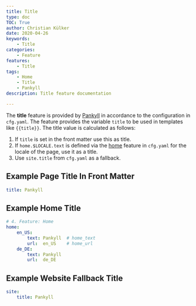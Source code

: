 ```yaml
---
title: Title
type: doc
TOC: True
author: Christian Külker
date: 2020-04-26
keywords:
    - Title
categories:
    - Feature
features:
    - Title
tags:
    - Home
    - Title
    - Pankyll
description: Title feature documentation

---
```


The **title** feature is provided by [Pankyll] in accordance to the
configuration in `cfg.yaml`. The feature provides the variable `title` to be
used in templates like `{{title}}`. The title value is calculated as follows:

1. If `title` is set in the front matter use this as title.
2. If `home.$LOCALE.text` is defined via the [home] feature in `cfg.yaml` for
   the locale of the page, use it as a title.
3. Use `site.title` from `cfg.yaml` as a fallback.

## Example Page Title In Front Matter

```yaml
title: Pankyll
```

## Example Home Title

```yaml
# 4. Feature: Home
home:
    en_US:
        text: Pankyll  # home_text
        url:  en_US    # home_url
    de_DE:
        text: Pankyll
        url:  de_DE

```
## Example Website Fallback Title

```yaml
site:
    title: Pankyll
```

[Home]: /en_US/Documentation/Features/home.html
[Pankyll]: https://www.pankyll.org/

